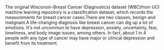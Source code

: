 The original Wisconsin-Breast Cancer (Diagnostics) dataset (WBC)from UCI machine learning repository is a classification dataset,
which records the measurements for breast cancer cases.There are two classes, benign and malignant.A life-changing diagnosis like 
breast cancer can dig up a lot of emotions. It's not uncommon to have depression, anxiety, uncertainty, fear, loneliness, and body image issues, among others. In fact, about 1 in 4 people with any type of cancer may have major or clinical depression and benefit from its treatment.
